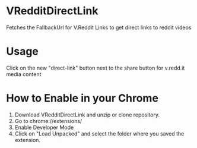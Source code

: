 # VRedditDirectLink
Fetches the FallbackUrl for V.Reddit Links to get direct links to reddit videos

# Usage
Click on the new "direct-link" button next to the share button for v.redd.it media content

# How to Enable in your Chrome

1. Download VRedditDirectLink and unzip or clone repository.
2. Go to chrome://extensions/
3. Enable Developer Mode
4. Click on "Load Unpacked" and select the folder where you saved the extension.
